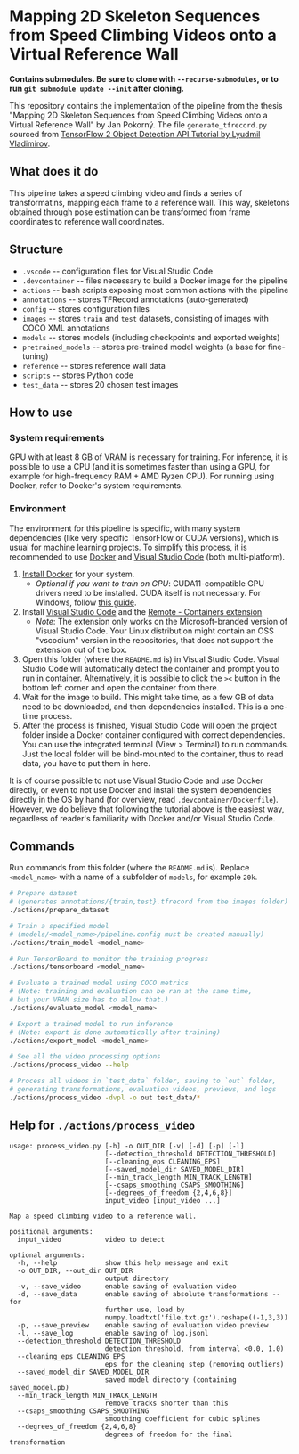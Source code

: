 # Mapping 2D Skeleton Sequences from Speed Climbing Videos onto a Virtual Reference Wall

**Contains submodules. Be sure to clone with `--recurse-submodules`, or to run `git submodule update --init` after cloning.**

This repository contains the implementation of the pipeline from the thesis "Mapping 2D Skeleton Sequences from Speed Climbing Videos onto a Virtual Reference Wall" by Jan Pokorný. The file `generate_tfrecord.py` sourced from [TensorFlow 2 Object Detection API Tutorial by Lyudmil Vladimirov](https://github.com/sglvladi/TensorFlowObjectDetectionTutorial/blob/master/docs/source/scripts/generate_tfrecord.py).

## What does it do

This pipeline takes a speed climbing video and finds a series of transformatins, mapping each frame to a reference wall. This way, skeletons obtained through pose estimation can be transformed from frame coordinates to reference wall coordinates.

## Structure

- `.vscode` -- configuration files for Visual Studio Code
- `.devcontainer` -- files necessary to build a Docker image for the pipeline
- `actions` -- bash scripts exposing most common actions with the pipeline
- `annotations` -- stores TFRecord annotations (auto-generated)
- `config` -- stores configuration files
- `images` -- stores `train` and `test` datasets, consisting of images with COCO XML annotations
- `models` -- stores models (including checkpoints and exported weights)
- `pretrained_models` -- stores pre-trained model weights (a base for fine-tuning)
- `reference` -- stores reference wall data
- `scripts` -- stores Python code
- `test_data` -- stores 20 chosen test images

## How to use

### System requirements

GPU with at least 8 GB of VRAM is necessary for training. For inference, it is possible to use a CPU (and it is sometimes faster than using a GPU, for example for high-frequency RAM + AMD Ryzen CPU). For running using Docker, refer to Docker's system requirements.

### Environment

The environment for this pipeline is specific, with many system dependencies (like very specific TensorFlow or CUDA versions), which is usual for machine learning projects. To simplify this process, it is recommended to use [Docker](https://www.docker.com/) and [Visual Studio Code](https://code.visualstudio.com/) (both multi-platform).

1. [Install Docker](https://www.docker.com/get-started) for your system. 
    - _Optional if you want to train on GPU_: CUDA11-compatible GPU drivers need to be installed. CUDA itself is not necessary. For Windows, follow [this guide](https://stackoverflow.com/questions/49589229/is-gpu-pass-through-possible-with-docker-for-windows/66437683#66437683).
1. Install [Visual Studio Code](https://code.visualstudio.com/) and the [Remote - Containers extension](https://marketplace.visualstudio.com/items?itemName=ms-vscode-remote.remote-containers)
    - _Note_: The extension only works on the Microsoft-branded version of Visual Studio Code. Your Linux distribution might contain an OSS "vscodium" version in the repositories, that does not support the extension out of the box.
1. Open this folder (where the `README.md` is) in Visual Studio Code. Visual Studio Code will automatically detect the container and prompt you to run in container. Alternatively, it is possible to click the `><` button in the bottom left corner and open the container from there.
1. Wait for the image to build. This might take time, as a few GB of data need to be downloaded, and then dependencies installed. This is a one-time process.
1. After the process is finished, Visual Studio Code will open the project folder inside a Docker container configured with correct dependencies. You can use the integrated terminal (View > Terminal) to run commands. Just the local folder will be bind-mounted to the container, thus to read data, you have to put them in here.

It is of course possible to not use Visual Studio Code and use Docker directly, or even to not use Docker and install the system dependencies directly in the OS by hand (for overview, read `.devcontainer/Dockerfile`). However, we do believe that following the tutorial above is the easiest way, regardless of reader's familiarity with Docker and/or Visual Studio Code.

## Commands

Run commands from this folder (where the `README.md` is). Replace `<model_name>` with a name of a subfolder of `models`, for example `20k`.

```bash
# Prepare dataset
# (generates annotations/{train,test}.tfrecord from the images folder)
./actions/prepare_dataset

# Train a specified model
# (models/<model_name>/pipeline.config must be created manually)
./actions/train_model <model_name>

# Run TensorBoard to monitor the training progress
./actions/tensorboard <model_name>

# Evaluate a trained model using COCO metrics
# (Note: training and evaluation can be ran at the same time,
# but your VRAM size has to allow that.)
./actions/evaluate_model <model_name>

# Export a trained model to run inference
# (Note: export is done automatically after training)
./actions/export_model <model_name>

# See all the video processing options
./actions/process_video --help

# Process all videos in `test_data` folder, saving to `out` folder,
# generating transformations, evaluation videos, previews, and logs
./actions/process_video -dvpl -o out test_data/*
```

## Help for `./actions/process_video`

```
usage: process_video.py [-h] -o OUT_DIR [-v] [-d] [-p] [-l]
                        [--detection_threshold DETECTION_THRESHOLD]
                        [--cleaning_eps CLEANING_EPS]
                        [--saved_model_dir SAVED_MODEL_DIR]
                        [--min_track_length MIN_TRACK_LENGTH]
                        [--csaps_smoothing CSAPS_SMOOTHING]
                        [--degrees_of_freedom {2,4,6,8}]
                        input_video [input_video ...]

Map a speed climbing video to a reference wall.

positional arguments:
  input_video           video to detect

optional arguments:
  -h, --help            show this help message and exit
  -o OUT_DIR, --out_dir OUT_DIR
                        output directory
  -v, --save_video      enable saving of evaluation video
  -d, --save_data       enable saving of absolute transformations -- for
                        further use, load by
                        numpy.loadtxt('file.txt.gz').reshape((-1,3,3))
  -p, --save_preview    enable saving of evaluation video preview
  -l, --save_log        enable saving of log.jsonl
  --detection_threshold DETECTION_THRESHOLD
                        detection threshold, from interval <0.0, 1.0)
  --cleaning_eps CLEANING_EPS
                        eps for the cleaning step (removing outliers)
  --saved_model_dir SAVED_MODEL_DIR
                        saved model directory (containing saved_model.pb)
  --min_track_length MIN_TRACK_LENGTH
                        remove tracks shorter than this
  --csaps_smoothing CSAPS_SMOOTHING
                        smoothing coefficient for cubic splines
  --degrees_of_freedom {2,4,6,8}
                        degrees of freedom for the final transformation
```